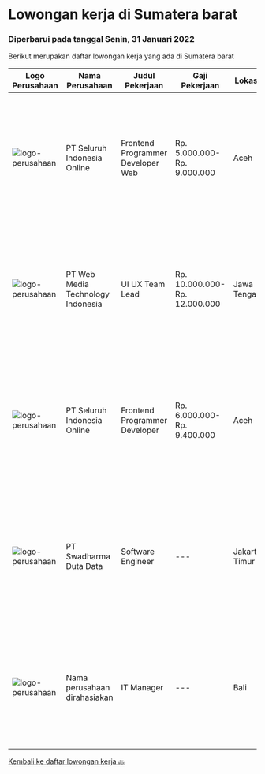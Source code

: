 
  # Lowongan kerja di Sumatera barat

  ### Diperbarui pada tanggal Senin, 31 Januari 2022

  Berikut merupakan daftar lowongan kerja yang ada di Sumatera barat

  |Logo Perusahaan | Nama Perusahaan | Judul Pekerjaan | Gaji Pekerjaan | Lokasi | Deskripsi | Tanggal diunggah | Pranala |
  | -------------- | --------------- | --------------- | --------- | --------- | -------------- | ------- | ----------- |
  |![logo-perusahaan](https://image-service-cdn.seek.com.au/c768f0670f8f8212da7de609b6af9d0b2e5134cc/ee4dce1061f3f616224767ad58cb2fc751b8d2dc)|PT Seluruh Indonesia Online|Frontend Programmer Developer Web|Rp. 5.000.000-Rp. 9.000.000|Aceh|# Paham php dan web development# Memiliki Team work effort# Kami memberikan benefit saham (esop) di perusahaan kami untuk kandidat yang tepat#...|Jumat, 28 Januari 2022|https://www.jobstreet.co.id/id/job/frontend-programmer-developer-web-3772695?token=0~4befb966-7d23-4cf4-9db4-bbafc91dfba9&sectionRank=1&jobId=jobstreet-id-job-3772695|
|![logo-perusahaan](https://image-service-cdn.seek.com.au/fe6569d61098f35222743f282f496686f78aefd7/ee4dce1061f3f616224767ad58cb2fc751b8d2dc)|PT Web Media Technology Indonesia|UI UX Team Lead|Rp. 10.000.000-Rp. 12.000.000|Jawa Tengah|We are Niagahoster, a tech company based in Yogyakarta that provides web-hosting services. To make an outstanding customer experience in all of our...|Jumat, 28 Januari 2022|https://www.jobstreet.co.id/id/job/ui-ux-team-lead-3773638?token=0~4befb966-7d23-4cf4-9db4-bbafc91dfba9&sectionRank=2&jobId=jobstreet-id-job-3773638|
|![logo-perusahaan](https://image-service-cdn.seek.com.au/c768f0670f8f8212da7de609b6af9d0b2e5134cc/ee4dce1061f3f616224767ad58cb2fc751b8d2dc)|PT Seluruh Indonesia Online|Frontend Programmer Developer|Rp. 6.000.000-Rp. 9.400.000|Aceh|# Paham php dan web development# Memiliki Team work effort# Kami memberikan benefit saham (esop) di perusahaan kami untuk kandidat yang tepat#...|Selasa, 25 Januari 2022|https://www.jobstreet.co.id/id/job/frontend-programmer-developer-3768078?token=0~4befb966-7d23-4cf4-9db4-bbafc91dfba9&sectionRank=3&jobId=jobstreet-id-job-3768078|
|![logo-perusahaan](https://image-service-cdn.seek.com.au/c9726dd48637f2122e69fa4f05bdeddb6166e3b5/ee4dce1061f3f616224767ad58cb2fc751b8d2dc)|PT Swadharma Duta Data|Software Engineer|---|Jakarta Timur|Back End Developer Memahami konsep pengembangan aplikasi Memahami konsep Microservices Architeccture Memiliki skill Java Spring Boot, Net Core, Go,...|Sabtu, 22 Januari 2022|https://www.jobstreet.co.id/id/job/software-engineer-3746207?token=0~4befb966-7d23-4cf4-9db4-bbafc91dfba9&sectionRank=4&jobId=jobstreet-id-job-3746207|
|![logo-perusahaan](https://us.123rf.com/450wm/pavelstasevich/pavelstasevich1811/pavelstasevich181101027/112815900-stock-vector-no-image-available-icon-flat-vector.jpg?ver=6)|Nama perusahaan dirahasiakan|IT Manager|---|Bali|Pendidikan minimal S1 segala jurusan Memiliki pengetahuan mengenai PHP dan bahasa pemrograman lainnya atau menguasai jaringan Gaji negotiable...|Senin, 03 Januari 2022|https://www.jobstreet.co.id/id/job/it-manager-3739008?token=0~4befb966-7d23-4cf4-9db4-bbafc91dfba9&sectionRank=5&jobId=jobstreet-id-job-3739008|


  [Kembali ke daftar lowongan kerja 🔙](../README.md#daftar-lowongan-kerja)
  